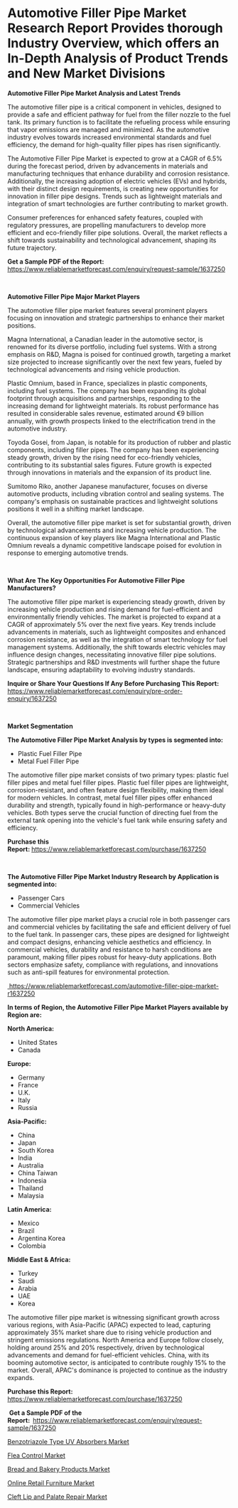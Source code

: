 <p><h1>Automotive Filler Pipe Market Research Report Provides thorough Industry Overview, which offers an In-Depth Analysis of Product Trends and New Market Divisions</h1></p><p><strong>Automotive Filler Pipe Market Analysis and Latest Trends</strong></p>
<p><p>The automotive filler pipe is a critical component in vehicles, designed to provide a safe and efficient pathway for fuel from the filler nozzle to the fuel tank. Its primary function is to facilitate the refueling process while ensuring that vapor emissions are managed and minimized. As the automotive industry evolves towards increased environmental standards and fuel efficiency, the demand for high-quality filler pipes has risen significantly.</p><p>The Automotive Filler Pipe Market is expected to grow at a CAGR of 6.5% during the forecast period, driven by advancements in materials and manufacturing techniques that enhance durability and corrosion resistance. Additionally, the increasing adoption of electric vehicles (EVs) and hybrids, with their distinct design requirements, is creating new opportunities for innovation in filler pipe designs. Trends such as lightweight materials and integration of smart technologies are further contributing to market growth. </p><p>Consumer preferences for enhanced safety features, coupled with regulatory pressures, are propelling manufacturers to develop more efficient and eco-friendly filler pipe solutions. Overall, the market reflects a shift towards sustainability and technological advancement, shaping its future trajectory.</p></p>
<p><strong>Get a Sample PDF of the Report:&nbsp;</strong> <a href="https://www.reliablemarketforecast.com/enquiry/request-sample/1637250">https://www.reliablemarketforecast.com/enquiry/request-sample/1637250</a></p>
<p>&nbsp;</p>
<p><strong>Automotive Filler Pipe Major Market Players</strong></p>
<p><p>The automotive filler pipe market features several prominent players focusing on innovation and strategic partnerships to enhance their market positions. </p><p>Magna International, a Canadian leader in the automotive sector, is renowned for its diverse portfolio, including fuel systems. With a strong emphasis on R&D, Magna is poised for continued growth, targeting a market size projected to increase significantly over the next few years, fueled by technological advancements and rising vehicle production.</p><p>Plastic Omnium, based in France, specializes in plastic components, including fuel systems. The company has been expanding its global footprint through acquisitions and partnerships, responding to the increasing demand for lightweight materials. Its robust performance has resulted in considerable sales revenue, estimated around €9 billion annually, with growth prospects linked to the electrification trend in the automotive industry.</p><p>Toyoda Gosei, from Japan, is notable for its production of rubber and plastic components, including filler pipes. The company has been experiencing steady growth, driven by the rising need for eco-friendly vehicles, contributing to its substantial sales figures. Future growth is expected through innovations in materials and the expansion of its product line.</p><p>Sumitomo Riko, another Japanese manufacturer, focuses on diverse automotive products, including vibration control and sealing systems. The company's emphasis on sustainable practices and lightweight solutions positions it well in a shifting market landscape.</p><p>Overall, the automotive filler pipe market is set for substantial growth, driven by technological advancements and increasing vehicle production. The continuous expansion of key players like Magna International and Plastic Omnium reveals a dynamic competitive landscape poised for evolution in response to emerging automotive trends.</p></p>
<p>&nbsp;</p>
<p><strong>What Are The Key Opportunities For Automotive Filler Pipe Manufacturers?</strong></p>
<p><p>The automotive filler pipe market is experiencing steady growth, driven by increasing vehicle production and rising demand for fuel-efficient and environmentally friendly vehicles. The market is projected to expand at a CAGR of approximately 5% over the next five years. Key trends include advancements in materials, such as lightweight composites and enhanced corrosion resistance, as well as the integration of smart technology for fuel management systems. Additionally, the shift towards electric vehicles may influence design changes, necessitating innovative filler pipe solutions. Strategic partnerships and R&D investments will further shape the future landscape, ensuring adaptability to evolving industry standards.</p></p>
<p><strong>Inquire or Share Your Questions If Any Before Purchasing This Report:</strong> <a href="https://www.reliablemarketforecast.com/enquiry/pre-order-enquiry/1637250">https://www.reliablemarketforecast.com/enquiry/pre-order-enquiry/1637250</a></p>
<p>&nbsp;</p>
<p><strong>Market Segmentation</strong></p>
<p><strong>The Automotive Filler Pipe Market Analysis by types is segmented into:</strong></p>
<p><ul><li>Plastic Fuel Filler Pipe</li><li>Metal Fuel Filler Pipe</li></ul></p>
<p><p>The automotive filler pipe market consists of two primary types: plastic fuel filler pipes and metal fuel filler pipes. Plastic fuel filler pipes are lightweight, corrosion-resistant, and often feature design flexibility, making them ideal for modern vehicles. In contrast, metal fuel filler pipes offer enhanced durability and strength, typically found in high-performance or heavy-duty vehicles. Both types serve the crucial function of directing fuel from the external tank opening into the vehicle's fuel tank while ensuring safety and efficiency.</p></p>
<p><strong>Purchase this Report:&nbsp;</strong><a href="https://www.reliablemarketforecast.com/purchase/1637250">https://www.reliablemarketforecast.com/purchase/1637250</a></p>
<p>&nbsp;</p>
<p><strong>The Automotive Filler Pipe Market Industry Research by Application is segmented into:</strong></p>
<p><ul><li>Passenger Cars</li><li>Commercial Vehicles</li></ul></p>
<p><p>The automotive filler pipe market plays a crucial role in both passenger cars and commercial vehicles by facilitating the safe and efficient delivery of fuel to the fuel tank. In passenger cars, these pipes are designed for lightweight and compact designs, enhancing vehicle aesthetics and efficiency. In commercial vehicles, durability and resistance to harsh conditions are paramount, making filler pipes robust for heavy-duty applications. Both sectors emphasize safety, compliance with regulations, and innovations such as anti-spill features for environmental protection.</p></p>
<p><a href="https://www.reliablemarketforecast.com/automotive-filler-pipe-market-r1637250">&nbsp;https://www.reliablemarketforecast.com/automotive-filler-pipe-market-r1637250</a></p>
<p><strong>In terms of Region, the Automotive Filler Pipe Market Players available by Region are:</strong></p>
<p>
    <p> <strong> North America: </strong>
        <ul>
            <li>United States</li>
            <li>Canada</li>
        </ul>
        </p> 
    <p> <strong> Europe: </strong>
        <ul>
            <li>Germany</li>
            <li>France</li>
            <li>U.K.</li>
            <li>Italy</li>
            <li>Russia</li>
        </ul>
        </p> 
    <p> <strong> Asia-Pacific: </strong>
        <ul>
            <li>China</li>
            <li>Japan</li>
            <li>South Korea</li>
            <li>India</li>
            <li>Australia</li>
            <li>China Taiwan</li>
            <li>Indonesia</li>
            <li>Thailand</li>
            <li>Malaysia</li>
        </ul>
        </p> 
    <p> <strong> Latin America: </strong>
        <ul>
            <li>Mexico</li>
            <li>Brazil</li>
            <li>Argentina Korea</li>
            <li>Colombia</li>
        </ul>
        </p> 
    <p> <strong> Middle East & Africa: </strong>
        <ul>
            <li>Turkey</li>
            <li>Saudi</li>
            <li>Arabia</li>
            <li>UAE</li>
            <li>Korea</li>
        </ul>
    </p>
    </p>
<p><p>The automotive filler pipe market is witnessing significant growth across various regions, with Asia-Pacific (APAC) expected to lead, capturing approximately 35% market share due to rising vehicle production and stringent emissions regulations. North America and Europe follow closely, holding around 25% and 20% respectively, driven by technological advancements and demand for fuel-efficient vehicles. China, with its booming automotive sector, is anticipated to contribute roughly 15% to the market. Overall, APAC's dominance is projected to continue as the industry expands.</p></p>
<p><strong>Purchase this Report: </strong><a href="https://www.reliablemarketforecast.com/purchase/1637250">https://www.reliablemarketforecast.com/purchase/1637250</a></p>
<p>&nbsp;<strong>Get a Sample PDF of the Report:&nbsp;&nbsp;</strong><a href="https://www.reliablemarketforecast.com/enquiry/request-sample/1637250">https://www.reliablemarketforecast.com/enquiry/request-sample/1637250</a></p>
<p><strong></strong></p>
<p><p><a href="https://medium.com/@uding9144_8015/global-benzotriazole-type-uv-absorbers-market-trends-and-innovations-a-forward-looking-analysis-93c2eaebcbf3?postPublishedType=repub">Benzotriazole Type UV Absorbers Market</a></p><p><a href="https://medium.com/@uding9144_8015/flea-control-market-a-global-and-regional-analysis-2024-2031-3b7d82ea7f12?postPublishedType=repub">Flea Control Market</a></p><p><a href="https://issuu.com/reportprime-2/docs/bread-and-bakery-products-market-si_6264c3c93c18ad">Bread and Bakery Products Market</a></p><p><a href="https://issuu.com/reportprime-2/docs/online-retail-furniture-market-size_3688f515e73690">Online Retail Furniture Market</a></p><p><a href="https://www.linkedin.com/pulse/cleft-lip-palate-repair-market-research-report-exploring-size-msmwe">Cleft Lip and Palate Repair Market</a></p></p>